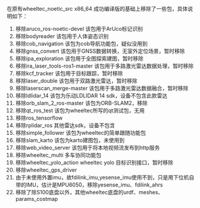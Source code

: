 在原有wheeltec_noetic_src x86_64 成功编译版的基础上移除了一些包，具体说明如下：
1. 移除aruco_ros-noetic-devel   该包用于ArUco标记识别
2. 移除bodyreader               该包用于人体姿态识别
3. 移除cob_navigation           该包为cob导航功能包，疑似没用到
4. 移除gnss_convert             该包用于GNSS数据转换，无室外定位场景，暂时移除
5. 移除ipa_exploration          该包用于全图探索建图，暂时移除
6. 移除ira_laser_tools-ros1-master 该包用于多路激光雷达数据处理，暂时移除
7. 移除kcf_tracker              该包用于目标跟踪，暂时移除
8. 移除laser_double             该包用于双路激光雷达，暂时移除
9. 移除laserscan_merge-master   该包用于多路激光雷达数据融合，暂时移除
10. 移除ldlidar_14              该包为乐动LDLIDAR 14 sdk，设备不包含此款雷达
11. 移除orb_slam_2_ros-master    该包为ORB-SLAM2，移除
12. 移除qt_ros_test              该包为wheeltec所写的qt测试包，无用
13. 移除ros_tensorflow
14. 移除rplidar_ros              其他雷达sdk，设备不包含
15. 移除simple_follower          该包为wheeltec的简单跟随功能包
16. 移除slam_karto               该包为karto建图包，未使用到
17. 移除web_video_server         该包用于将本地视频流发布到http服务
18. 移除wheeltec_multi           多车协同功能包
19. 移除wheeltec_yolo_action     wheeltec yolo 目标识别接口，暂时移除
20. 移除wheeltec_gps_driver
21. 由于未使用外置imu，故fdilink_imu,yesense_imu使用不到，只是用下位机自带的IMU，估计是MPU6050，移除yesense_imu、fdilink_ahrs
22. 移除了除S100底盘以外，其他wheeltec底盘的urdf、meshes、params_costmap